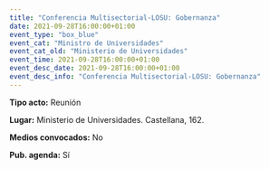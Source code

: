 ```yaml
---
title: "Conferencia Multisectorial-LOSU: Gobernanza"
date: 2021-09-28T16:00:00+01:00
event_type: "box_blue" 
event_cat: "Ministro de Universidades"
event_cat_old: "Ministerio de Universidades"
event_time: 2021-09-28T16:00:00+01:00
event_desc_date: 2021-09-28T16:00:00+01:00
event_desc_info: "Conferencia Multisectorial-LOSU: Gobernanza"
---
```

<p class="card-light list_schedule_description"><b>Tipo acto:</b> Reunión
</p>
<p class="card-light list_schedule_description"><b>Lugar:</b> Ministerio de Universidades. Castellana, 162.
</p>
<p class="card-light list_schedule_description"><b>Medios convocados:</b> No
</p>
<p class="card-light list_schedule_description"><b>Pub. agenda:</b> Sí
</p>